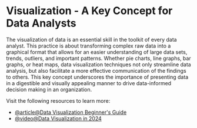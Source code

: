 # Visualization - A Key Concept for Data Analysts

The visualization of data is an essential skill in the toolkit of every data analyst. This practice is about transforming complex raw data into a graphical format that allows for an easier understanding of large data sets, trends, outliers, and important patterns. Whether pie charts, line graphs, bar graphs, or heat maps, data visualization techniques not only streamline data analysis, but also facilitate a more effective communication of the findings to others. This key concept underscores the importance of presenting data in a digestible and visually appealing manner to drive data-informed decision making in an organization.

Visit the following resources to learn more:

- [@article@Data Visualization Beginner's Guide](https://www.tableau.com/en-gb/learn/articles/data-visualization)
- [@video@Data Visualization in 2024](https://www.youtube.com/watch?v=loYuxWSsLNc)